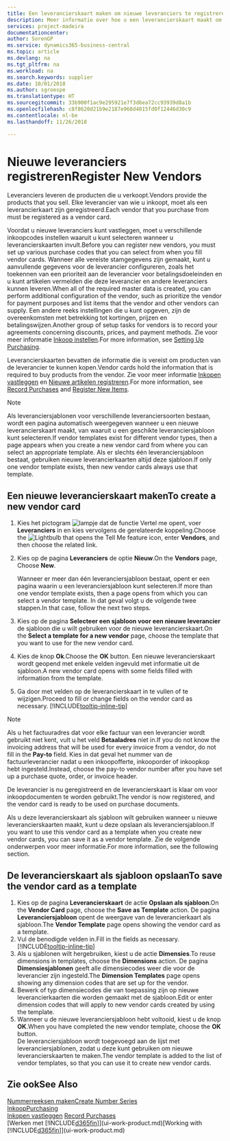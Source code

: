 ```yaml
---
title: Een leverancierskaart maken om nieuwe leveranciers te registreren | Microsoft Docs
description: Meer informatie over hoe u een leverancierskaart maakt om een nieuwe leverancier te registreren.
services: project-madeira
documentationcenter: 
author: SorenGP
ms.service: dynamics365-business-central
ms.topic: article
ms.devlang: na
ms.tgt_pltfrm: na
ms.workload: na
ms.search.keywords: supplier
ms.date: 10/01/2018
ms.author: sgroespe
ms.translationtype: HT
ms.sourcegitcommit: 33b900f1ac9e295921e7f3d6ea72cc93939d8a1b
ms.openlocfilehash: c8f8620d21b9e2187e968d4015fd0f12446d30c9
ms.contentlocale: nl-be
ms.lasthandoff: 11/26/2018

---
```

# <a name="register-new-vendors"></a><span data-ttu-id="79eb3-103">Nieuwe leveranciers registreren</span><span class="sxs-lookup"><span data-stu-id="79eb3-103">Register New Vendors</span></span>
<span data-ttu-id="79eb3-104">Leveranciers leveren de producten die u verkoopt.</span><span class="sxs-lookup"><span data-stu-id="79eb3-104">Vendors provide the products that you sell.</span></span> <span data-ttu-id="79eb3-105">Elke leverancier van wie u inkoopt, moet als een leverancierkaart zijn geregistreerd.</span><span class="sxs-lookup"><span data-stu-id="79eb3-105">Each vendor that you purchase from must be registered as a vendor card.</span></span>

<span data-ttu-id="79eb3-106">Voordat u nieuwe leveranciers kunt vastleggen, moet u verschillende inkoopcodes instellen waaruit u kunt selecteren wanneer u leverancierskaarten invult.</span><span class="sxs-lookup"><span data-stu-id="79eb3-106">Before you can register new vendors, you must set up various purchase codes that you can select from when you fill vendor cards.</span></span> <span data-ttu-id="79eb3-107">Wanneer alle vereiste stamgegevens zijn gemaakt, kunt u aanvullende gegevens voor de leverancier configureren, zoals het toekennen van een prioriteit aan de leverancier voor betalingsdoeleinden en u kunt artikelen vermelden die deze leverancier en andere leveranciers kunnen leveren.</span><span class="sxs-lookup"><span data-stu-id="79eb3-107">When all of the required master data is created, you can perform additional configuration of the vendor, such as prioritize the vendor for payment purposes and list items that the vendor and other vendors can supply.</span></span> <span data-ttu-id="79eb3-108">Een andere reeks instellingen die u kunt opgeven, zijn de overeenkomsten met betrekking tot kortingen, prijzen en betalingswijzen.</span><span class="sxs-lookup"><span data-stu-id="79eb3-108">Another group of setup tasks for vendors is to record your agreements concerning discounts, prices, and payment methods.</span></span> <span data-ttu-id="79eb3-109">Zie voor meer informatie [Inkoop instellen](purchasing-setup-purchasing.md).</span><span class="sxs-lookup"><span data-stu-id="79eb3-109">For more information, see [Setting Up Purchasing](purchasing-setup-purchasing.md).</span></span>

<span data-ttu-id="79eb3-110">Leverancierskaarten bevatten de informatie die is vereist om producten van de leverancier te kunnen kopen.</span><span class="sxs-lookup"><span data-stu-id="79eb3-110">Vendor cards hold the information that is required to buy products from the vendor.</span></span> <span data-ttu-id="79eb3-111">Zie voor meer informatie [Inkopen vastleggen](purchasing-how-record-purchases.md) en [Nieuwe artikelen registreren](inventory-how-register-new-items.md).</span><span class="sxs-lookup"><span data-stu-id="79eb3-111">For more information, see [Record Purchases](purchasing-how-record-purchases.md) and [Register New Items](inventory-how-register-new-items.md).</span></span>

> [!NOTE]  
>   <span data-ttu-id="79eb3-112">Als leveranciersjablonen voor verschillende leveranciersoorten bestaan, wordt een pagina automatisch weergegeven wanneer u een nieuwe leverancierskaart maakt, van waaruit u een geschikte leveranciersjabloon kunt selecteren.</span><span class="sxs-lookup"><span data-stu-id="79eb3-112">If vendor templates exist for different vendor types, then a page appears when you create a new vendor card from where you can select an appropriate template.</span></span> <span data-ttu-id="79eb3-113">Als er slechts één leveranciersjabloon bestaat, gebruiken nieuwe leverancierkaarten altijd deze sjabloon.</span><span class="sxs-lookup"><span data-stu-id="79eb3-113">If only one vendor template exists, then new vendor cards always use that template.</span></span>

## <a name="to-create-a-new-vendor-card"></a><span data-ttu-id="79eb3-114">Een nieuwe leverancierskaart maken</span><span class="sxs-lookup"><span data-stu-id="79eb3-114">To create a new vendor card</span></span>
1. <span data-ttu-id="79eb3-115">Kies het pictogram ![lampje dat de functie Vertel me opent](media/ui-search/search_small.png "Vertel me wat u wilt doen"), voer **Leveranciers** in en kies vervolgens de gerelateerde koppeling.</span><span class="sxs-lookup"><span data-stu-id="79eb3-115">Choose the ![Lightbulb that opens the Tell Me feature](media/ui-search/search_small.png "Tell me what you want to do") icon, enter **Vendors**, and then choose the related link.</span></span>  
2. <span data-ttu-id="79eb3-116">Kies op de pagina **Leveranciers** de optie **Nieuw**.</span><span class="sxs-lookup"><span data-stu-id="79eb3-116">On the **Vendors** page, Choose **New**.</span></span>

    <span data-ttu-id="79eb3-117">Wanneer er meer dan één leveranciersjabloon bestaat, opent er een pagina waarin u een leveranciersjabloon kunt selecteren.</span><span class="sxs-lookup"><span data-stu-id="79eb3-117">If more than one vendor template exists, then a page opens from which you can select a vendor template.</span></span> <span data-ttu-id="79eb3-118">In dat geval volgt u de volgende twee stappen.</span><span class="sxs-lookup"><span data-stu-id="79eb3-118">In that case, follow the next two steps.</span></span>
3. <span data-ttu-id="79eb3-119">Kies op de pagina **Selecteer een sjabloon voor een nieuwe leverancier** de sjabloon die u wilt gebruiken voor de nieuwe leverancierskaart.</span><span class="sxs-lookup"><span data-stu-id="79eb3-119">On the **Select a template for a new vendor** page, choose the template that you want to use for the new vendor card.</span></span>
4. <span data-ttu-id="79eb3-120">Kies de knop **Ok**.</span><span class="sxs-lookup"><span data-stu-id="79eb3-120">Choose the **OK** button.</span></span> <span data-ttu-id="79eb3-121">Een nieuwe leverancierskaart wordt geopend met enkele velden ingevuld met informatie uit de sjabloon.</span><span class="sxs-lookup"><span data-stu-id="79eb3-121">A new vendor card opens with some fields filled with information from the template.</span></span>
5. <span data-ttu-id="79eb3-122">Ga door met velden op de leverancierskaart in te vullen of te wijzigen.</span><span class="sxs-lookup"><span data-stu-id="79eb3-122">Proceed to fill or change fields on the vendor card as necessary.</span></span> [!INCLUDE[tooltip-inline-tip](includes/tooltip-inline-tip_md.md)]

> [!NOTE]  
>   <span data-ttu-id="79eb3-123">Als u het factuuradres dat voor elke factuur van een leverancier wordt gebruikt niet kent, vult u het veld **Betaaladres** niet in.</span><span class="sxs-lookup"><span data-stu-id="79eb3-123">If you do not know the invoicing address that will be used for every invoice from a vendor, do not fill in the **Pay-to** field.</span></span> <span data-ttu-id="79eb3-124">Kies in dat geval het nummer van de factuurleverancier nadat u een inkoopofferte, inkooporder of inkoopkop hebt ingesteld.</span><span class="sxs-lookup"><span data-stu-id="79eb3-124">Instead, choose the pay-to vendor number after you have set up a purchase quote, order, or invoice header.</span></span>

<span data-ttu-id="79eb3-125">De leverancier is nu geregistreerd en de leverancierskaart is klaar om voor inkoopdocumenten te worden gebruikt.</span><span class="sxs-lookup"><span data-stu-id="79eb3-125">The vendor is now registered, and the vendor card is ready to be used on purchase documents.</span></span>

<span data-ttu-id="79eb3-126">Als u deze leverancierskaart als sjabloon wilt gebruiken wanneer u nieuwe leverancierskaarten maakt, kunt u deze opslaan als leveranciersjabloon.</span><span class="sxs-lookup"><span data-stu-id="79eb3-126">If you want to use this vendor card as a template when you create new vendor cards, you can save it as a vendor template.</span></span> <span data-ttu-id="79eb3-127">Zie de volgende onderwerpen voor meer informatie.</span><span class="sxs-lookup"><span data-stu-id="79eb3-127">For more information, see the following section.</span></span>

## <a name="to-save-the-vendor-card-as-a-template"></a><span data-ttu-id="79eb3-128">De leverancierskaart als sjabloon opslaan</span><span class="sxs-lookup"><span data-stu-id="79eb3-128">To save the vendor card as a template</span></span>
1. <span data-ttu-id="79eb3-129">Kies op de pagina **Leverancierskaart** de actie **Opslaan als sjabloon**.</span><span class="sxs-lookup"><span data-stu-id="79eb3-129">On the **Vendor Card** page, choose the **Save as Template** action.</span></span> <span data-ttu-id="79eb3-130">De pagina **Leveranciersjabloon** opent de weergave van de leverancierkaart als sjabloon.</span><span class="sxs-lookup"><span data-stu-id="79eb3-130">The **Vendor Template** page opens showing the vendor card as a template.</span></span>
2. <span data-ttu-id="79eb3-131">Vul de benodigde velden in.</span><span class="sxs-lookup"><span data-stu-id="79eb3-131">Fill in the fields as necessary.</span></span> [!INCLUDE[tooltip-inline-tip](includes/tooltip-inline-tip_md.md)]
3. <span data-ttu-id="79eb3-132">Als u sjablonen wilt hergebruiken, kiest u de actie **Dimensies**.</span><span class="sxs-lookup"><span data-stu-id="79eb3-132">To reuse dimensions in templates, choose the **Dimensions** action.</span></span> <span data-ttu-id="79eb3-133">De pagina **Dimensiesjablonen** geeft alle dimensiecodes weer die voor de leverancier zijn ingesteld.</span><span class="sxs-lookup"><span data-stu-id="79eb3-133">The **Dimension Templates** page opens showing any dimension codes that are set up for the vendor.</span></span>
4. <span data-ttu-id="79eb3-134">Bewerk of typ dimensiecodes die van toepassing zijn op nieuwe leverancierkaarten die worden gemaakt met de sjabloon.</span><span class="sxs-lookup"><span data-stu-id="79eb3-134">Edit or enter dimension codes that will apply to new vendor cards created by using the template.</span></span>
5. <span data-ttu-id="79eb3-135">Wanneer u de nieuwe leveranciersjabloon hebt voltooid, kiest u de knop **OK**.</span><span class="sxs-lookup"><span data-stu-id="79eb3-135">When you have completed the new vendor template, choose the **OK** button.</span></span>  
   <span data-ttu-id="79eb3-136">De leveranciersjabloon wordt toegevoegd aan de lijst met leveranciersjablonen, zodat u deze kunt gebruiken om nieuwe leverancierskaarten te maken.</span><span class="sxs-lookup"><span data-stu-id="79eb3-136">The vendor template is added to the list of vendor templates, so that you can use it to create new vendor cards.</span></span>

## <a name="see-also"></a><span data-ttu-id="79eb3-137">Zie ook</span><span class="sxs-lookup"><span data-stu-id="79eb3-137">See Also</span></span>
[<span data-ttu-id="79eb3-138">Nummerreeksen maken</span><span class="sxs-lookup"><span data-stu-id="79eb3-138">Create Number Series</span></span>](ui-create-number-series.md)  
[<span data-ttu-id="79eb3-139">Inkoop</span><span class="sxs-lookup"><span data-stu-id="79eb3-139">Purchasing</span></span>](purchasing-manage-purchasing.md)  
<span data-ttu-id="79eb3-140">[Inkopen vastleggen](purchasing-how-record-purchases.md) </span><span class="sxs-lookup"><span data-stu-id="79eb3-140">[Record Purchases](purchasing-how-record-purchases.md) </span></span>  
<span data-ttu-id="79eb3-141">[Werken met [!INCLUDE[d365fin](includes/d365fin_md.md)]](ui-work-product.md)</span><span class="sxs-lookup"><span data-stu-id="79eb3-141">[Working with [!INCLUDE[d365fin](includes/d365fin_md.md)]](ui-work-product.md)</span></span>  

